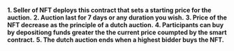 



**1. Seller of NFT deploys this contract that sets a starting price for the auction.**
**2. Auction last for 7 days or any duration you wish.** 
**3. Price of the NFT decrease as the principle of a dutch auction.**
**4. Participants can buy by depositiong funds greater the the current price coumpted by the smart contract.**
**5. The dutch auction ends when a highest bidder buys the NFT.** 